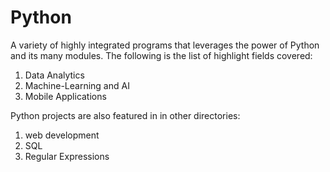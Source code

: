 # Python

A variety of highly integrated programs that leverages the power of Python and its many modules. The following is the list of highlight fields covered:

1. Data Analytics
2. Machine-Learning and AI
3. Mobile Applications

Python projects are also featured in in other directories:

1. web development
2. SQL
3. Regular Expressions
